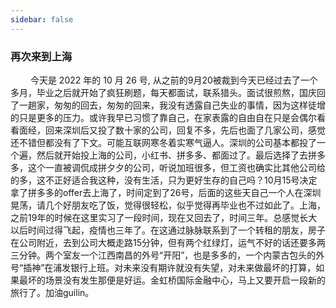 ```yaml
---
sidebar: false
---
```

### 再次来到上海
&emsp; &emsp;今天是 2022 年的 10 月 26 号, 从之前的9月20被裁到今天已经过去了一个多月，毕业之后就开始了疯狂刷题，每天都面试，联系猎头。面试很煎熬，国庆回了一趟家，匆匆的回去，匆匆的回来，我没有透露自己失业的事情，因为这样徒增的只是更多的压力。或许我早已习惯了靠自己，在家表露的自由自在只是会偶尔看看面经，回来深圳后又投了数十家的公司，回复不多，先后也面了几家公司，感觉还不错但都没有了下文。可能互联网寒冬着实寒气逼人。深圳的公司基本都投了一个遍，然后就开始投上海的公司，小红书、拼多多、都面过了。最后选择了去拼多多，这个一直被调侃成拼夕夕的公司，听说加班很多，但工资也确实比其他公司给的多，这不正好适合我这种，没有生活，只为更好生存的自己吗？10月15号决定拿了拼多多的offer去上海了，时间定到了26号，后面的这些天自己一个人在深圳晃荡，请几个好朋友吃了饭，觉得很轻松，似乎觉得再毕业也不过如此了。上海，之前19年的时候在这里实习了一段时间，现在又回去了，时间三年。总感觉长大以后时间过得飞起，疫情也三年了。在这通过脉脉联系到了一个转租的朋友，房子在公司附近，去到公司大概走路15分钟，但有两个红绿灯，运气不好的话还要多两三分钟。两个室友一个江西南昌的外号“开阳”，也是多多的，一个内蒙古包头的外号“插神”在浦发银行上班。对未来没有期许就没有失望，对未来做最坏的打算，如果最坏的场景没有发生那便是好运。金虹桥国际金融中心，马上又要开启一段新的旅行了。加油guilin。